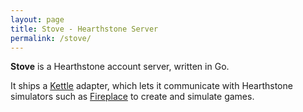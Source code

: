 ```yaml
---
layout: page
title: Stove - Hearthstone Server
permalink: /stove/
---
```


**Stove** is a Hearthstone account server, written in Go.

It ships a [Kettle](/kettle) adapter, which lets it communicate with
Hearthstone simulators such as [Fireplace](/fireplace/) to create and simulate
games.